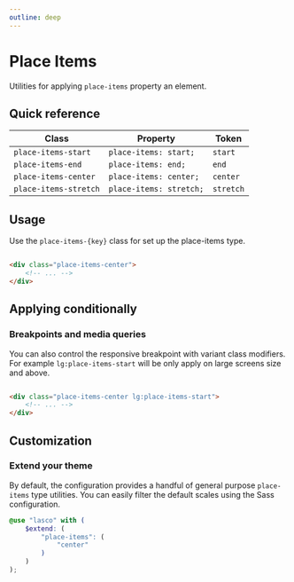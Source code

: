 ```yaml
---
outline: deep
---
```


# Place Items

Utilities for applying `place-items` property an element.

## Quick reference

| Class                 | Property                | Token     |
|-----------------------|-------------------------|-----------|
| `place-items-start`   | `place-items: start;`   | `start`   |
| `place-items-end`     | `place-items: end;`     | `end`     |
| `place-items-center`  | `place-items: center;`  | `center`  |
| `place-items-stretch` | `place-items: stretch;` | `stretch` |

## Usage

Use the `place-items-{key}` class for set up the place-items type.

```html

<div class="place-items-center">
    <!-- ... -->
</div>
```

## Applying conditionally

### Breakpoints and media queries

You can also control the responsive breakpoint with variant class modifiers. For example `lg:place-items-start` will be
only apply on large screens size and above.

```html

<div class="place-items-center lg:place-items-start">
    <!-- ... -->
</div>
```

## Customization

### Extend your theme

By default, the configuration provides a handful of general purpose `place-items` type utilities. You can easily filter
the default scales using the Sass configuration.

```scss
@use "lasco" with (
    $extend: (
        "place-items": (
            "center"
        )
    )
);
```
